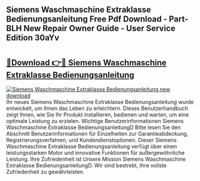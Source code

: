 ## Siemens Waschmaschine Extraklasse Bedienungsanleitung Free Pdf Download - Part-BLH New Repair Owner Guide - User Service Edition 30aYv

# <h2><a href="http://df3ad5.blite.top/?on=Siemens+Waschmaschine+Extraklasse+Bedienungsanleitung">🔗Download 👉🔴 Siemens Waschmaschine Extraklasse Bedienungsanleitung</a></h2>

[![Siemens Waschmaschine Extraklasse Bedienungsanleitung new download](https://i.imgur.com/lujVjoI.png)](http://df3ad5.blite.top/?on=Siemens+Waschmaschine+Extraklasse+Bedienungsanleitung)
Ihr neues Siemens Waschmaschine Extraklasse Bedienungsanleitung wurde entwickelt, um Ihnen das Leben zu erleichtern. Dieses Benutzerhandbuch zeigt Ihnen, wie Sie Ihr Produkt installieren, bedienen und warten, um eine optimale Leistung zu erzielen. Wichtige Benutzerinformationen Siemens Waschmaschine Extraklasse BedienungsanleitungD Bitte lesen Sie den Abschnitt Benutzerinformationen für Einzelheiten zur Garantieabdeckung, Registrierungsverfahren, und Kundendienstoptionen. Dieser Siemens Waschmaschine Extraklasse Bedienungsanleitung verfügt über einen leistungsstarken Motor und innovative Funktionen für außergewöhnliche Leistung. Ihre Zufriedenheit ist Unsere Mission Siemens Waschmaschine Extraklasse BedienungsanleitungD. Wir sind bestrebt, Ihre vollste Zufriedenheit zu gewährleisten.

